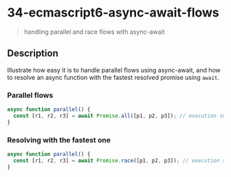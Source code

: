 # 34-ecmascript6-async-await-flows
> handling parallel and race flows with async-await

## Description
Illustrate how easy it is to handle parallel flows using async-await, and how to resolve an async function with the fastest resolved promise using `await`.

### Parallel flows

```javascript
async function parallel() {
  const [r1, r2, r3] = await Promise.all([p1, p2, p3]); // execution suspended until all resolved
}
```

### Resolving with the fastest one
```javascript
async function parallel() {
  const [r1, r2, r3] = await Promise.race([p1, p2, p3]); // execution suspended until first one is resolved
}
```